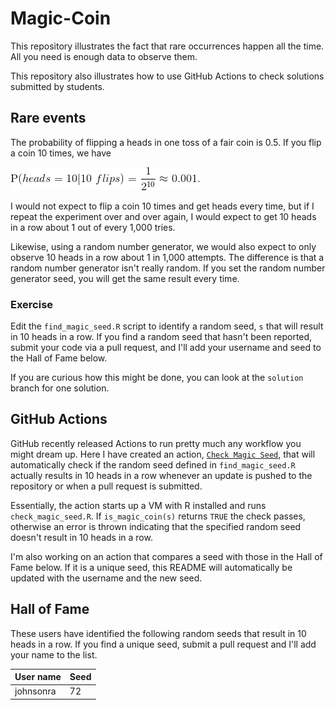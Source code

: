 # Magic-Coin

This repository illustrates the fact that rare occurrences happen all the time. All you need is enough data to observe them.

This repository also illustrates how to use GitHub Actions to check solutions submitted by students.

## Rare events

The probability of flipping a heads in one toss of a fair coin is 0.5. If you flip a coin 10 times, we have

<!-- Use http://latex.codecogs.com/eqneditor/editor.php to convert to gif
\mbox{P}(heads=10|10~flips) = \frac{1}{2^{10}} \approx 0.001.
-->
![p = 0.001](assets/p_10_heads.gif)

I would not expect to flip a coin 10 times and get heads every time, but if I repeat the experiment over and over again, I would expect to get 10 heads in a row about 1 out of every 1,000 tries.

Likewise, using a random number generator, we would also expect to only observe 10 heads in a row about 1 in 1,000 attempts. The difference is that a random number generator isn't really random. If you set the random number generator seed, you will get the same result every time.

### Exercise

Edit the `find_magic_seed.R` script to identify a random seed, `s` that will result in 10 heads in a row. If you find a random seed that hasn't been reported, submit your code via a pull request, and I'll add your username and seed to the Hall of Fame below.

If you are curious how this might be done, you can look at the `solution` branch for one solution.

## GitHub Actions

GitHub recently released Actions to run pretty much any workflow you might dream up. Here I have created an action, [`Check Magic Seed`](https://github.com/johnsonra/Magic-Coin/blob/master/.github/workflows/check_magic_seed.yml), that will automatically check if the random seed defined in `find_magic_seed.R` actually results in 10 heads in a row whenever an update is pushed to the repository or when a pull request is submitted.

Essentially, the action starts up a VM with R installed and runs `check_magic_seed.R`. If `is_magic_coin(s)` returns `TRUE` the check passes, otherwise an error is thrown indicating that the specified random seed doesn't result in 10 heads in a row.

I'm also working on an action that compares a seed with those in the Hall of Fame below. If it is a unique seed, this README will automatically be updated with the username and the new seed.

## Hall of Fame

These users have identified the following random seeds that result in 10 heads in a row. If you find a unique seed, submit a pull request and I'll add your name to the list.

| User name | Seed |
| --------- | ---- |
|johnsonra|72|
